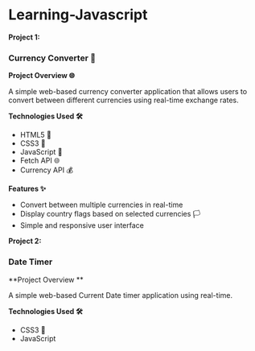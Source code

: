 # Learning-Javascript
**Project 1:**
### Currency Converter 💱

**Project Overview 🌐**

A simple web-based currency converter application that allows users to convert between different currencies using real-time exchange rates.

**Technologies Used 🛠️**
- HTML5 📄
- CSS3 🎨
- JavaScript 🚀
- Fetch API 🌐
- Currency API 💰

**Features ✨**
- Convert between multiple currencies in real-time
- Display country flags based on selected currencies 🏳️
- Simple and responsive user interface

**Project 2:**
### Date Timer

**Project Overview **

A simple web-based Current Date timer application using real-time.

**Technologies Used 🛠️**
- CSS3 🎨
- JavaScript 
